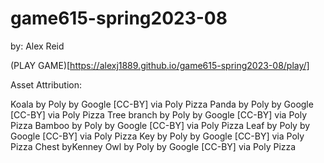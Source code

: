 # game615-spring2023-08
 
by: Alex Reid

(PLAY GAME)[https://alexj1889.github.io/game615-spring2023-08/play/]

Asset Attribution: 

Koala by Poly by Google [CC-BY] via Poly Pizza
Panda by Poly by Google [CC-BY] via Poly Pizza
Tree branch by Poly by Google [CC-BY] via Poly Pizza
Bamboo by Poly by Google [CC-BY] via Poly Pizza
Leaf by Poly by Google [CC-BY] via Poly Pizza
Key by Poly by Google [CC-BY] via Poly Pizza
Chest byKenney
Owl by Poly by Google [CC-BY] via Poly Pizza
